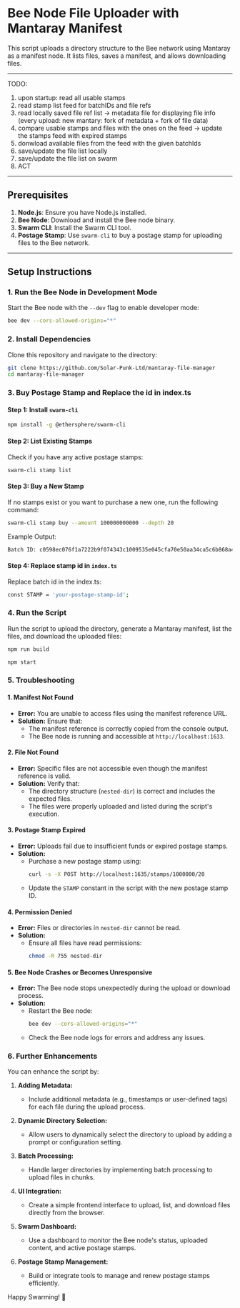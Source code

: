 # Bee Node File Uploader with Mantaray Manifest

This script uploads a directory structure to the Bee network using Mantaray as a manifest node. It lists files, saves a manifest, and allows downloading files.

---
TODO:
1. upon startup: read all usable stamps
2. read stamp list feed for batchIDs and file refs
3. read locally saved file ref list -> metadata file for displaying file info (every upload: new mantary: fork of metadata + fork of file data)
4. compare usable stamps and files with the ones on the feed -> update the stamps feed with expired stamps
5. donwload available files from the feed with the given batchIds
6. save/update the file list locally
7. save/update the file list on swarm
8. ACT
---

## Prerequisites

1. **Node.js**: Ensure you have Node.js installed.
2. **Bee Node**: Download and install the Bee node binary.
3. **Swarm CLI**: Install the Swarm CLI tool.
4. **Postage Stamp**: Use `swarm-cli` to buy a postage stamp for uploading files to the Bee network.

---

## Setup Instructions

### 1. Run the Bee Node in Development Mode

Start the Bee node with the `--dev` flag to enable developer mode:

```bash
bee dev --cors-allowed-origins="*"
```

### 2. Install Dependencies

Clone this repository and navigate to the directory:

```bash
git clone https://github.com/Solar-Punk-Ltd/mantaray-file-manager
cd mantaray-file-manager
```

### 3. Buy Postage Stamp and Replace the id in index.ts

#### **Step 1: Install `swarm-cli`**
```bash
npm install -g @ethersphere/swarm-cli
```

#### **Step 2: List Existing Stamps**
Check if you have any active postage stamps:
```bash
swarm-cli stamp list
```

#### **Step 3: Buy a New Stamp**
If no stamps exist or you want to purchase a new one, run the following command:
```bash
swarm-cli stamp buy --amount 100000000000 --depth 20
```

Example Output:
```bash
Batch ID: c0598ec076f1a7222b9f074343c1009535e045cfa70e50aa34ca5c6b868a4daf
```

#### **Step 4: Replace stamp id in `index.ts`**
Replace batch id in the index.ts:
```bash
const STAMP = 'your-postage-stamp-id';
```

### 4. Run the Script

Run the script to upload the directory, generate a Mantaray manifest, list the files, and download the uploaded files:

```bash
npm run build
```

```bash
npm start
```

### 5. Troubleshooting
#### 1. **Manifest Not Found**
   - **Error:** You are unable to access files using the manifest reference URL.
   - **Solution:** Ensure that:
     - The manifest reference is correctly copied from the console output.
     - The Bee node is running and accessible at `http://localhost:1633`.

#### 2. **File Not Found**
   - **Error:** Specific files are not accessible even though the manifest reference is valid.
   - **Solution:** Verify that:
     - The directory structure (`nested-dir`) is correct and includes the expected files.
     - The files were properly uploaded and listed during the script's execution.

#### 3. **Postage Stamp Expired**
   - **Error:** Uploads fail due to insufficient funds or expired postage stamps.
   - **Solution:**
     - Purchase a new postage stamp using:
       ```bash
       curl -s -X POST http://localhost:1635/stamps/1000000/20
       ```
     - Update the `STAMP` constant in the script with the new postage stamp ID.

#### 4. **Permission Denied**
   - **Error:** Files or directories in `nested-dir` cannot be read.
   - **Solution:**
     - Ensure all files have read permissions:
       ```bash
       chmod -R 755 nested-dir
       ```

#### 5. **Bee Node Crashes or Becomes Unresponsive**
   - **Error:** The Bee node stops unexpectedly during the upload or download process.
   - **Solution:**
     - Restart the Bee node:
       ```bash
       bee dev --cors-allowed-origins="*"
       ```
     - Check the Bee node logs for errors and address any issues.


### 6. Further Enhancements
You can enhance the script by:
1. **Adding Metadata:**
   - Include additional metadata (e.g., timestamps or user-defined tags) for each file during the upload process.

2. **Dynamic Directory Selection:**
   - Allow users to dynamically select the directory to upload by adding a prompt or configuration setting.

3. **Batch Processing:**
   - Handle larger directories by implementing batch processing to upload files in chunks.

4. **UI Integration:**
   - Create a simple frontend interface to upload, list, and download files directly from the browser.

5. **Swarm Dashboard:**
   - Use a dashboard to monitor the Bee node's status, uploaded content, and active postage stamps.

6. **Postage Stamp Management:**
   - Build or integrate tools to manage and renew postage stamps efficiently.

Happy Swarming! 🐝